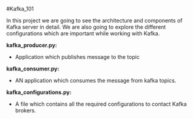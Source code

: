 #Kafka_101

In this project we are going to see the architecture and components of Kafka server in detail.
We are also going to explore the different configurations which are important while working with Kafka.

**kafka_producer.py:**
* Application which publishes message to the topic

**kafka_consumer.py:**
* AN application which consumes the message from kafka topics.

**kafka_configurations.py:**
* A file which contains all the required configurations to contact Kafka brokers.
 
 